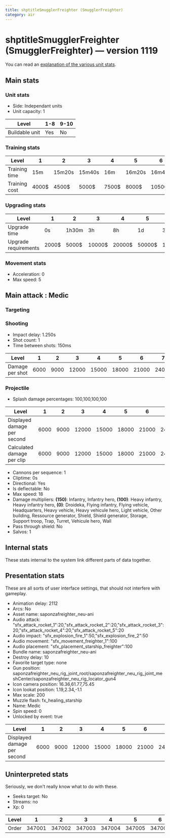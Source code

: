 ```yaml
---
title: shptitleSmugglerFreighter (SmugglerFreighter)
category: air
---
```


# shptitleSmugglerFreighter (SmugglerFreighter) — version 1119

You can read an [explanation  of the various unit stats](unitexplained.md).

## Main stats

### Unit stats

  * Side: Independant units
  * Unit capacity: 1

|Level         |1-8|9-10|
|--------------|---|----|
|Buildable unit|Yes|No  |


### Training stats

|Level        |1    |2     |3     |4    |5     |6     |7     |8     |9     |10    |
|-------------|-----|------|------|-----|------|------|------|------|------|------|
|Training time|15m  |15m20s|15m40s|16m  |16m20s|16m40s|17m   |17m20s|17m40s|18m   |
|Training cost|4000$|4500$ |5000$ |7500$|8000$ |10500$|11000$|13500$|14000$|16500$|


### Upgrading stats

|Level               |1    |2    |3     |4     |5     |6      |7      |8      |9       |10      |
|--------------------|-----|-----|------|------|------|-------|-------|-------|--------|--------|
|Upgrade time        |0s   |1h30m|3h    |8h    |1d    |3d     |5d     |1w     |1w3d    |2w      |
|Upgrade requirements|2000$|5000$|10000$|20000$|50000$|135000$|225000$|450000$|1500000$|2500000$|


### Movement stats

  * Acceleration: 0
  * Max speed: 5

## Main attack : Medic

### Targeting


### Shooting

  * Impact delay: 1.250s
  * Shot count: 1
  * Time between shots: 150ms

|Level          |1   |2   |3    |4    |5    |6    |7    |8    |9    |10   |
|---------------|----|----|-----|-----|-----|-----|-----|-----|-----|-----|
|Damage per shot|6000|9000|12000|15000|18000|21000|24000|27000|30000|33000|


### Projectile

  * Splash damage percentages: 100,100,100,100

|Level                      |1   |2   |3    |4    |5    |6    |7    |8    |9    |10   |
|---------------------------|----|----|-----|-----|-----|-----|-----|-----|-----|-----|
|Displayed damage per second|6000|9000|12000|15000|18000|21000|24000|27000|30000|33000|
|Calculated damage per clip |6000|9000|12000|15000|18000|21000|24000|27000|30000|33000|


  * Cannons per sequence: 1
  * Cliptime: 0s
  * Directional: Yes
  * Is deflectable: No
  * Max speed: 18
  * Damage multipliers: **(150)**: Infantry, Infantry hero, **(100)**: Heavy infantry, Heavy infantry hero, **(0)**: Droideka, Flying infantry, Flying vehicle, Headquarters, Heavy vehicle, Heavy vehicule hero, Light vehicle, Other building, Ressource generator, Shield, Shield generator, Storage, Support troop, Trap, Turret, Vehicule hero, Wall
  * Pass through shield: No
  * Salvos: 1

## Internal stats

These stats internal to the system link different parts of data together.


## Presentation stats

These are all sorts of user interface settings, that should not interfere with gameplay.

  * Animation delay: 2112
  * Arcs: No
  * Asset name: saponzafreighter_neu-ani
  * Audio attack: "sfx_attack_rocket_1":20,"sfx_attack_rocket_2":20,"sfx_attack_rocket_3":20,"sfx_attack_rocket_4":20,"sfx_attack_rocket_5":20
  * Audio impact: "sfx_explosion_fire_1":50,"sfx_explosion_fire_2":50
  * Audio movement: "sfx_movement_freighter_1":100
  * Audio placement: "sfx_placement_starship_freighter":100
  * Bundle name: saponzafreighter_neu-ani
  * Destroy delay: 10
  * Favorite target type: none
  * Gun position: saponzafreighter_neu_rig_joint_root/saponzafreighter_neu_rig_joint_meshCenter/saponzafreighter_neu_rig_locator_gun4
  * Icon camera position: 16.36,61.77,75.45
  * Icon lookat position: 1.19,2.34,-1.1
  * Max scale: 200
  * Muzzle flash: fx_healing_starship
  * Name: Medic
  * Spin speed: 0
  * Unlocked by event: true

|Level                      |1   |2   |3    |4    |5    |6    |7    |8    |9    |10   |
|---------------------------|----|----|-----|-----|-----|-----|-----|-----|-----|-----|
|Displayed damage per second|6000|9000|12000|15000|18000|21000|24000|27000|30000|33000|


## Uninterpreted stats

Seriously, we don't really know what to do with these.

  * Seeks target: No
  * Streams: no
  * Xp: 0

|Level|1     |2     |3     |4     |5     |6     |7     |8     |9     |10    |
|-----|------|------|------|------|------|------|------|------|------|------|
|Order|347001|347002|347003|347004|347005|347006|347007|347008|347009|347010|


